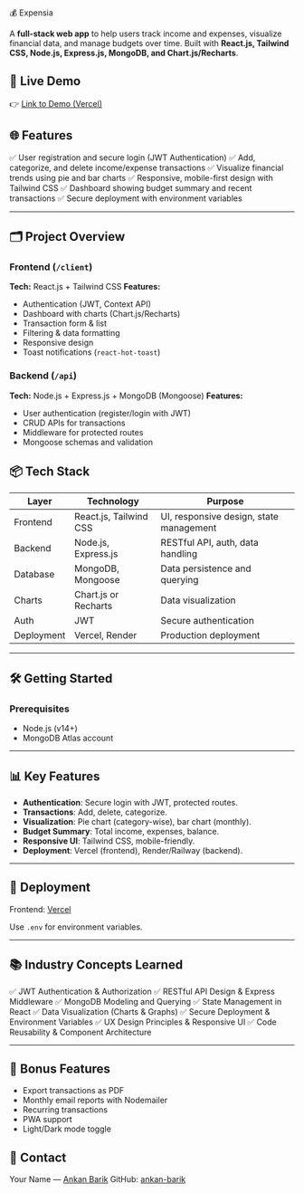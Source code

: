 

💰 Expensia


A **full-stack web app** to help users track income and expenses, visualize financial data, and manage budgets over time. Built with **React.js, Tailwind CSS, Node.js, Express.js, MongoDB, and Chart.js/Recharts**.

## 🚀 Live Demo

👉 [Link to Demo (Vercel)](https://grow-wealth-chi.vercel.app/)



## 🌐 Features

✅ User registration and secure login (JWT Authentication)
✅ Add, categorize, and delete income/expense transactions
✅ Visualize financial trends using pie and bar charts
✅ Responsive, mobile-first design with Tailwind CSS
✅ Dashboard showing budget summary and recent transactions
✅ Secure deployment with environment variables

---

## 🗂️ Project Overview

### Frontend (`/client`)

**Tech:** React.js + Tailwind CSS
**Features:**

* Authentication (JWT, Context API)
* Dashboard with charts (Chart.js/Recharts)
* Transaction form & list
* Filtering & data formatting
* Responsive design
* Toast notifications (`react-hot-toast`)


### Backend (`/api`)

**Tech:** Node.js + Express.js + MongoDB (Mongoose)
**Features:**

* User authentication (register/login with JWT)
* CRUD APIs for transactions
* Middleware for protected routes
* Mongoose schemas and validation


## 📦 Tech Stack

| Layer      | Technology             | Purpose                                 |
| ---------- | ---------------------- | --------------------------------------- |
| Frontend   | React.js, Tailwind CSS | UI, responsive design, state management |
| Backend    | Node.js, Express.js    | RESTful API, auth, data handling        |
| Database   | MongoDB, Mongoose      | Data persistence and querying           |
| Charts     | Chart.js or Recharts   | Data visualization                      |
| Auth       | JWT                    | Secure authentication                   |
| Deployment | Vercel, Render         | Production deployment                   |

---

## 🛠️ Getting Started

### Prerequisites

* Node.js (v14+)
* MongoDB Atlas account


---

## 📊 Key Features

* **Authentication**: Secure login with JWT, protected routes.
* **Transactions**: Add, delete, categorize.
* **Visualization**: Pie chart (category-wise), bar chart (monthly).
* **Budget Summary**: Total income, expenses, balance.
* **Responsive UI**: Tailwind CSS, mobile-friendly.
* **Deployment**: Vercel (frontend), Render/Railway (backend).

---

## 🚀 Deployment

Frontend: [Vercel](https://grow-wealth-chi.vercel.app/)

Use `.env` for environment variables.

---

## 📚 Industry Concepts Learned

✅ JWT Authentication & Authorization
✅ RESTful API Design & Express Middleware
✅ MongoDB Modeling and Querying
✅ State Management in React
✅ Data Visualization (Charts & Graphs)
✅ Secure Deployment & Environment Variables
✅ UX Design Principles & Responsive UI
✅ Code Reusability & Component Architecture

---

## 📌 Bonus Features 

* Export transactions as PDF
* Monthly email reports with Nodemailer
* Recurring transactions
* PWA support
* Light/Dark mode toggle



## 📧 Contact

Your Name — [Ankan Barik](mailto:ankanbarik2004@gmail.com)
GitHub: [ankan-barik](https://github.com/ankan-barik)




 
 
